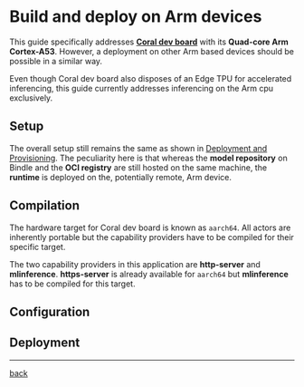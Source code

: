 # Build and deploy on Arm devices

This guide specifically addresses [__Coral dev board__](https://coral.ai/docs/dev-board/datasheet/) with its __Quad-core Arm Cortex-A53__. However, a deployment on other Arm based devices should be possible in a similar way.

Even though Coral dev board also disposes of an Edge TPU for accelerated inferencing, this guide currently addresses inferencing on the Arm cpu exclusively.

## Setup

The overall setup still remains the same as shown in [Deployment and Provisioning](./index#deployment-and-provisioning). The peculiarity here is that whereas the __model repository__ on Bindle and the __OCI registry__ are still hosted on the same machine, the __runtime__ is deployed on the, potentially remote, Arm device.

## Compilation

The hardware target for Coral dev board is known as `aarch64`. All actors are inherently portable but the capability providers have to be compiled for their specific target. 

The two capability providers in this application are __http-server__ and __mlinference__. __https-server__ is already available for `aarch64` but __mlinference__ has to be compiled for this target.

## Configuration

## Deployment

* * *
[back](./)